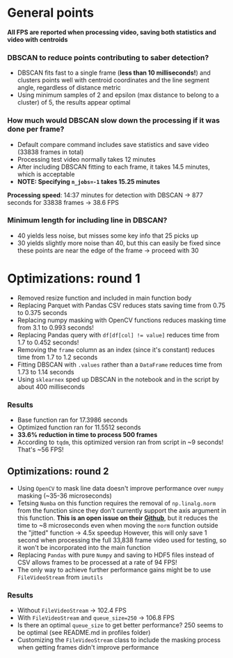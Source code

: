 # General points
<strong>All FPS are reported when processing video, saving both statistics and video with centroids</strong>

### DBSCAN to reduce points contributing to saber detection?
* DBSCAN fits fast to a single frame (**less than 10 milliseconds!**) and clusters points well with centroid coordinates and the line segment angle, regardless of distance metric
* Using minimum samples of 2 and epsilon (max distance to belong to a cluster) of 5, the results appear optimal

### How much would DBSCAN slow down the processing if it was done per frame?
* Default compare command includes save statistics and save video (33838 frames in total)
* Processing test video normally takes 12 minutes
* After including DBSCAN fitting to each frame, it takes 14.5 minutes, which is acceptable
* <strong>NOTE: Specifying `n_jobs=-1` takes 15.25 minutes</strong>

<strong>Processing speed</strong>: 14:37 minutes for detection with DBSCAN -> 877 seconds for 33838 frames -> 38.6 FPS

### Minimum length for including line in DBSCAN?
* 40 yields less noise, but misses some key info that 25 picks up
* 30 yields slightly more noise than 40, but this can easily be fixed since these points are near the edge of the frame -> proceed with 30


# Optimizations: round 1
* Removed resize function and included in main function body
* Replacing Parquet with Pandas CSV reduces stats saving time from 0.75 to 0.375 seconds
* Replacing numpy masking with OpenCV functions reduces masking time from 3.1 to 0.993 seconds!
* Replacing Pandas query with `df[df[col] != value]` reduces time from 1.7 to 0.452 seconds!
* Removing the `frame` column as an index (since it's constant) reduces time from 1.7 to 1.2 seconds
* Fitting DBSCAN with `.values` rather than a `DataFrame` reduces time from 1.73 to 1.14 seconds
* Using `sklearnex` sped up DBSCAN in the notebook and in the script by about 400 milliseconds

### Results
* Base function ran for 17.3986 seconds
* Optimized function ran for 11.5512 seconds
* <strong>33.6% reduction in time to process 500 frames</strong>
* According to `tqdm`, this optimized version ran from script in ~9 seconds! That's ~56 FPS!

## Optimizations: round 2
* Using `OpenCV` to mask line data doesn't improve performance over `numpy` masking (~35-36 microseconds)
* Tetsing `Numba` on this function requires the removal of `np.linalg.norm` from the function since they don't currently support the axis argument in this function. 
<strong>This is an open issue on their [Github](https://github.com/numba/numba/pull/7785)</strong>, but it reduces the time to ~8 microseconds even when moving the `norm` function outside the "jitted" function -> 4.5x speedup
However, this will only save 1 second when processing the full 33,838 frame video used for testing, so it won't be incorporated into the main function
* Replacing `Pandas` with pure `Numpy` and saving to HDF5 files instead of CSV allows frames to be processed at a rate of 94 FPS!
* The only way to achieve further performance gains might be to use `FileVideoStream` from `imutils`

### Results
* Without `FileVideoStream` -> 102.4 FPS
* With `FileVideoStream` and `queue_size=250` -> 106.8 FPS
* Is there an optimal `queue_size` to get better performance? 250 seems to be optimal (see README.md in profiles folder)
* Customizing the `FileVideoStream` class to include the masking process when getting frames didn't improve performance
